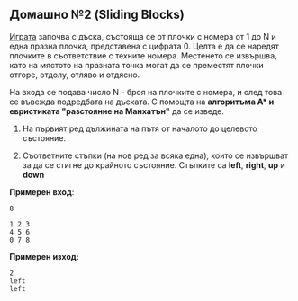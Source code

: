 ﻿

## Домашно №2 (Sliding Blocks)

[Играта](http://mypuzzle.org/sliding) започва с дъска, състояща се от плочки с номера от 1 до N и една празна плочка, представена с цифрата 0. Целта е да се наредят плочките в съответствие с техните номера. Местенето се извършва, като на мястото на празната точка могат да се преместят плочки отгоре, отдолу, отляво и отдясно.  

На входа се подава число N - броя на плочките с номера, и след това се въвежда подредбата на дъската. С помощта на **алгоритъма А\* и евристиката "разстояние на Манхатън"** да се изведе.

1) На първият ред дължината на пътя от началото до целевото състояние.

2) Съответните стъпки (на нов ред за всяка една), които се извършват за да се стигне до крайното състояние. Стъпките са  **left**,  **right**,  **up** и **down**

**Примерен вход**:
```
8

1 2 3  
4 5 6  
0 7 8  
```

**Примерен изход:**
```
2
left
left
```